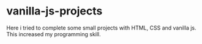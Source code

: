 # vanilla-js-projects
Here i tried to complete some small projects with HTML, CSS and vanilla js.
This increased my programming skill.
